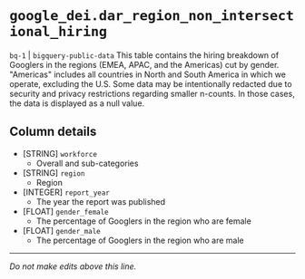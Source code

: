 # `google_dei.dar_region_non_intersectional_hiring`
`bq-1` | `bigquery-public-data`
This table contains the hiring breakdown of Googlers in the regions (EMEA, APAC, and the Americas) cut by gender. "Americas" includes all countries in North and South America in which we operate, excluding the U.S. Some data may be intentionally redacted due to security and privacy restrictions regarding smaller n-counts. In those cases, the data is displayed as a null value.

## Column details
* [STRING]    `workforce`
  - Overall and sub-categories
* [STRING]    `region`
  - Region
* [INTEGER]   `report_year`
  - The year the report was published
* [FLOAT]     `gender_female`
  - The percentage of Googlers in the region who are female
* [FLOAT]     `gender_male`
  - The percentage of Googlers in the region who are male

-------------------------------------------------------------------------------
*Do not make edits above this line.*
